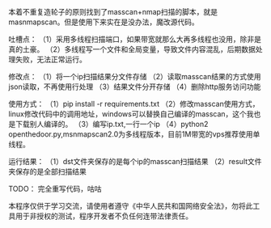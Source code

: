 本着不重复造轮子的原则找到了masscan+nmap扫描的脚本，就是masnmapscan。但是使用下来实在是没办法，魔改源代码。

吐槽点：
（1）采用多线程扫描端口，如果带宽就那么大再多线程也没用，除非是真的土豪。
（2）多线程写一个文件和全局变量，导致文件内容混乱，后期数据处理失败，无法正常运行。


修改点：
（1）将一个ip扫描结果分文件存储
（2）读取masscan结果的方式使用json读取，不再使用行处理
（3）结果文件分开存储
（4）删除http服务访问功能


使用方式：
（1）pip install -r requirements.txt
（2）修改masscan使用方式，linux修改代码中的调用地址，windows可以替换自己编译的masscan，这个我也是下载别人编译的。
（3）编写ip.txt,一行一个ip
（4）python2 openthedoor.py,msnmapscan2.0为多线程版本，目前1M带宽的vps推荐使用单线程。



运行结果：
（1）dst文件夹保存的是每个ip的masscan扫描结果
（2）result文件夹保存的是全部扫描结果


TODO：
完全重写代码，咕咕


本程序仅供于学习交流，请使用者遵守《中华人民共和国网络安全法》，勿将此工具用于非授权的测试，程序开发者不负任何连带法律责任。